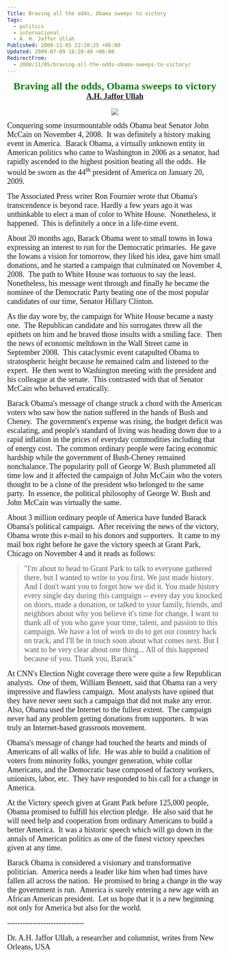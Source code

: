 ```yaml
---
Title: Braving all the odds, Obama sweeps to victory
Tags:
  - politics
  - international
  - A. H. Jaffor Ullah
Published: 2008-11-05 22:10:25 +06:00
Updated: 2009-07-09 18:20:49 +06:00
RedirectFrom:
  - 2008/11/05/braving-all-the-odds-obama-sweeps-to-victory/
---
```



<p align="center" style="margin: 0in 0in 0pt" class="MsoNormal"><font size="5" color="#008000" face="Garamond"><strong>Braving all the odds, Obama sweeps to victory</strong></font></p>
<p align="center" style="margin: 0in 0in 0pt" class="MsoNormal"><span style="font-size: 8pt"></span></p>
<p align="center" style="margin: 0in 0in 0pt" class="MsoNormal"><font size="4" face="Garamond"><strong><a href="https://muktomona.com/Articles/jaffor/index.htm">A.H. Jaffor Ullah</a></strong></font></p>
<p align="center" style="margin: 0in 0in 0pt" class="MsoNormal">&nbsp;</p>
<p align="center" style="margin: 0in 0in 0pt" class="MsoNormal"><img src="https://d.yimg.com/us.yimg.com/p/rids/20081105/i/ra2541518284.jpg?x=400&amp;y=305&amp;q=85&amp;sig=7KEcyox4aRBgY2bYbcLePA--" /></p>
<p class="MsoNormal"><span style="font-size: 10pt"><font face="Garamond"><font size="4">Conquering some insurmountable odds Obama beat Senator John McCain on November 4, 2008.<span>  </span>It was definitely a history making event in <st1></st1><st1></st1>America.<span>  </span>Barack Obama, a virtually unknown entity in American politics who came to <st1></st1><st1></st1>Washington in 2006 as a senator, had rapidly ascended to the highest position beating all the odds.<span>  </span>He would be sworn as the 44<sup>th</sup> president of <st1></st1><st1></st1>America on January 20, 2009.<o></o></font></font></span></p>
<p class="MsoNormal"><span style="font-size: 10pt"><o></o></span></p>
<p class="MsoNormal"><span style="font-size: 10pt"><font face="Garamond"><font size="4">The Associated Press writer Ron Fournier wrote that Obama's transcendence is beyond race. Hardly a few years ago it was unthinkable to elect a man of color to White House.<span>  </span>Nonetheless, it happened.<span>  </span>This is definitely a once in a life-time event.<span>  </span><o></o></font></font></span></p>
<p class="MsoNormal"><span style="font-size: 10pt"><o></o></span></p>
<p class="MsoNormal"><span style="font-size: 10pt"><font face="Garamond"><font size="4">About 20 months ago, Barack Obama went to small towns in <st1></st1><st1></st1>Iowa expressing an interest to run for the Democratic primaries.<span>  </span>He gave the Iowans a vision for tomorrow, they liked his idea, gave him small donations, and he started a campaign that culminated on November 4, 2008.<span>  </span>The path to White House was tortuous to say the least.<span>  </span>Nonetheless, his message went through and finally he became the nominee of the Democratic Party beating one of the most popular candidates of our time, Senator Hillary Clinton. <o></o></font></font></span></p>
<p class="MsoNormal"><span style="font-size: 10pt"><o></o></span></p>
<p class="MsoNormal"><span style="font-size: 10pt"><font face="Garamond"><font size="4">As the day wore by, the campaign for White House became a nasty one.<span>  </span>The Republican candidate and his surrogates threw all the epithets on him and he braved those insults with a smiling face.<span>  </span>Then the news of economic meltdown in the Wall Street came in September 2008.<span>  </span>This cataclysmic event catapulted Obama to stratospheric height because he remained calm and listened to the expert.<span>  </span>He then went to <st1></st1><st1></st1>Washington meeting with the president and his colleague at the senate.<span>  </span>This contrasted with that of Senator McCain who behaved erratically.<o></o></font></font></span></p>
<p class="MsoNormal"><span style="font-size: 10pt"><o></o></span></p>
<p class="MsoNormal"><span style="font-size: 10pt"><font face="Garamond"><font size="4">Barack Obama's message of change struck a chord with the American voters who saw how the nation suffered in the hands of Bush and Cheney.<span>  </span>The government's expense was rising, the budget deficit was escalating, and people's standard of living was heading down due to a rapid inflation in the prices of everyday commodities including that of energy cost.<span>  </span>The common ordinary people were facing economic hardship while the government of Bush-Cheney remained nonchalance. The popularity poll of George W. Bush plummeted all time low and it affected the campaign of John McCain who the voters thought to be a clone of the president who belonged to the same party.<span>  </span>In essence, the political philosophy of George W. Bush and John McCain was virtually the same.<o></o></font></font></span></p>
<p class="MsoNormal"><span style="font-size: 10pt"><o></o></span></p>
<p class="MsoNormal"><span style="font-size: 10pt"><font face="Garamond"><font size="4">About 3 million ordinary people of <st1></st1><st1></st1>America have funded Barack Obama's political campaign.<span>  </span>After receiving the news of the victory, Obama wrote this e-mail to his donors and supporters.<span>  </span>It came to my mail box right before he gave the victory speech at Grant Park, <st1></st1><st1></st1>Chicago on November 4 and it reads as follows:<o></o></font></font></span></p>
<p class="MsoNormal"><span style="font-size: 10pt"><o></o></span></p>

<blockquote>
<p class="MsoNormal"><span style="font-size: 10pt"><font face="Garamond"><font size="4">"I'm about to head to Grant Park to talk to everyone gathered there, but I wanted to write to you first.
We just made history. And I don't want you to forget how we did it. You made history every single day during this campaign -- every day you knocked on doors, made a donation, or talked to your family, friends, and neighbors about why you believe it's time for change. I want to thank all of you who gave your time, talent, and passion to this campaign. We have a lot of work to do to get our country back on track, and I'll be in touch soon about what comes next. But I want to be very clear about one thing... All of this happened because of you. Thank you, Barack"<o></o></font></font></span></blockquote>
<p class="MsoNormal"><span style="font-size: 10pt"><o></o></span></p>
<p class="MsoNormal"><span style="font-size: 10pt"><font face="Garamond"><font size="4">At CNN's Election Night coverage there were quite a few Republican analysts.<span>  </span>One of them, William Bennett, said that Obama ran a very impressive and flawless campaign.<span>  </span>Most analysts have opined that they have never seen such a campaign that did not make any error.<span>  </span>Also, Obama used the Internet to the fullest extent.<span>  </span>The campaign never had any problem getting donations from supporters.<span>  </span>It was truly an Internet-based grassroots movement.<o></o></font></font></span></p>
<p class="MsoNormal"><span style="font-size: 10pt"><o></o></span></p>
<p class="MsoNormal"><span style="font-size: 10pt"><font face="Garamond"><font size="4">Obama's message of change had touched the hearts and minds of Americans of all walks of life.<span>  </span>He was able to build a coalition of voters from minority folks, younger generation, white collar Americans, and the Democratic base composed of factory workers, unionists, labor, etc.<span>  </span>They have responded to his call for a change in <st1></st1><st1></st1>America.<span>  </span><o></o></font></font></span></p>
<p class="MsoNormal"><span style="font-size: 10pt"><o></o></span></p>
<p class="MsoNormal"><span style="font-size: 10pt"><font face="Garamond"><font size="4">At the Victory speech given at Grant Park before 125,000 people, Obama promised to fulfill his election pledge.<span>  </span>He also said that he will need help and cooperation from ordinary Americans to build a better <st1></st1><st1></st1>America.<span>  </span>It was a historic speech which will go down in the annals of American politics as one of the finest victory speeches given at any time.<o></o></font></font></span></p>
<p class="MsoNormal"><span style="font-size: 10pt"><o></o></span></p>
<p class="MsoNormal"><span style="font-size: 10pt"><font face="Garamond"><font size="4">Barack Obama is considered a visionary and transformative politician.<span>  </span><st1></st1><st1></st1>America needs a leader like him when bad times have fallen all across the nation.<span>  </span>He promised to bring a change in the way the government is run.<span>  </span><st1></st1><st1></st1>America is surely entering a new age with an African American president.<span>  </span>Let us hope that it is a new beginning not only for <st1></st1><st1></st1>America but also for the world.<o></o></font></font></span></p>
<p class="MsoNormal"><span style="font-size: 10pt"><font face="Garamond"><font size="4">------------------------------<o></o></font></font></span></p>
<p class="MsoNormal"><span style="font-size: 10pt"><font face="Garamond"><font size="4">Dr. A.H. Jaffor Ullah, a researcher and columnist, writes from <st1></st1><st1></st1>New Orleans, <st1></st1>USA</font></font></span></p>
